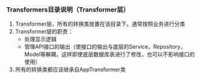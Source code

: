 ### Transformers目录说明（Transformer层）
1. Transformer层，所有的转换类放置在该目录下。通常按照业务进行分类
2. Transformer层的职责：
    - 处理显示逻辑
    - 管理API接口的输出（使接口的输出与底层的Service，Repository，Model等解耦，这样即使底层数据库表进行了修改，也可以不影响接口的使用）
3. 所有的转换类都应该继承自AppTransformer类
